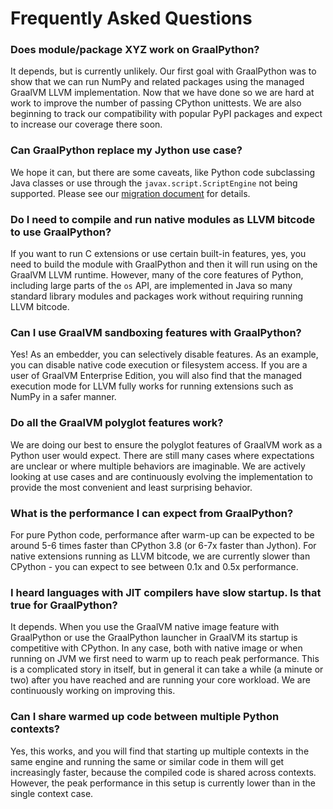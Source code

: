 # Frequently Asked Questions

### Does module/package XYZ work on GraalPython?

It depends, but is currently unlikely. Our first goal with GraalPython was to
show that we can run NumPy and related packages using the managed GraalVM LLVM
implementation. Now that we have done so we are hard at work to improve the
number of passing CPython unittests. We are also beginning to track our
compatibility with popular PyPI packages and expect to increase our coverage
there soon.

### Can GraalPython replace my Jython use case?

We hope it can, but there are some caveats, like Python code subclassing Java
classes or use through the `javax.script.ScriptEngine` not being
supported. Please see our [migration document](./JYTHON) for details.

### Do I need to compile and run native modules as LLVM bitcode to use GraalPython?

If you want to run C extensions or use certain built-in features, yes, you need
to build the module with GraalPython and then it will run using on the GraalVM
LLVM runtime. However, many of the core features of Python, including large
parts of the `os` API, are implemented in Java so many standard library modules
and packages work without requiring running LLVM bitcode.

### Can I use GraalVM sandboxing features with GraalPython?

Yes! As an embedder, you can selectively disable features. As an example, you
can disable native code execution or filesystem access. If you are a user of
GraalVM Enterprise Edition, you will also find that the managed execution mode
for LLVM fully works for running extensions such as NumPy in a safer manner.

### Do all the GraalVM polyglot features work?

We are doing our best to ensure the polyglot features of GraalVM work as a
Python user would expect. There are still many cases where expectations are
unclear or where multiple behaviors are imaginable. We are actively looking at
use cases and are continuously evolving the implementation to provide the most
convenient and least surprising behavior.

### What is the performance I can expect from GraalPython?

For pure Python code, performance after warm-up can be expected to be around 5-6
times faster than CPython 3.8 (or 6-7x faster than Jython). For native
extensions running as LLVM bitcode, we are currently slower than CPython - you
can expect to see between 0.1x and 0.5x performance.

### I heard languages with JIT compilers have slow startup. Is that true for GraalPython?

It depends. When you use the GraalVM native image feature with GraalPython or
use the GraalPython launcher in GraalVM its startup is competitive with
CPython. In any case, both with native image or when running on JVM we first
need to warm up to reach peak performance. This is a complicated story in
itself, but in general it can take a while (a minute or two) after you have
reached and are running your core workload. We are continuously working on
improving this.

### Can I share warmed up code between multiple Python contexts?

Yes, this works, and you will find that starting up multiple contexts in the
same engine and running the same or similar code in them will get increasingly
faster, because the compiled code is shared across contexts. However, the peak
performance in this setup is currently lower than in the single context case.
